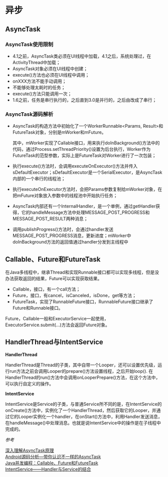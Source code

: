 
# 异步

## AsyncTask

### AsyncTask使用限制

- 4.1之前，AsyncTask类必须在UI线程中加载，4.1之后，系统处理过，在ActivityThread中加载；
- AsyncTask对象必须在UI线程中创建；
- execute()方法也必须在UI线程中调用；
- onXXX方法不能手动调用；
- 不能够处理太耗时的任务；
- execute()方法只能调用一次；
- 1.6之前，任务是串行执行的，之后直到3.0是并行的，之后由改成了串行；

### AsyncTask源码解析

- AsyncTask的构造方法中初始化了一个WorkerRunnable<Params, Result>和FutureTask<Task>对象，分别是mWorker和mFuture。

  其中，mWorker实现了Callable接口，用来执行doInBackground()方法中的代码，通过Process.setThreadPriority()设置为后台执行，Worker作为FutureTask的范型参数，实际上是FutureTask对Worker进行了一次包装；

- 执行execute()方法时，会调用executeOnExecutor()方法并传入sDefaultExecutor；sDefaultExecutor是一个SerialExecutor，是AsyncTask内部的一个串行的线程池；

- 执行executeOnExecutor方法时，会把Params参数复制给mWorker对象，在把mFuture对象放入参数中的线程池中开始执行任务；

- AsyncTask内部还有一个InternalHandler，是一个单例，通过getHandler获得，它的handleMessage方法中处理MESSAGE_POST_PROGRESS和MESSAGE_POST_RESULT两种消息；

- 调用publishProgress()方法时，会通过handler发送MESSAGE_POST_PROGRESS消息，更新进度；mWorker中doInBackground方法的返回值通过handler分发到主线程中


## Callable、Future和FutureTask

在Java多线程中，继承Thread和实现Runnable接口都可以实现多线程，但是没办法获取返回的结果，Future可以实现获取结果。

- Callable，接口，有一个call方法；
- Future<V>，接口，有cancel，isCanceled，isDone，get等方法；
- FutureTask<V>，实现了RunnableFuture接口，RunnableFuture接口继承了Future和Runnable接口。

Future，Callable一般和ExecutorService一起使用，ExecutorService.submit(...)方法会返回Future对象。




## HandlerThread与IntentService

**HandlerThread**

HandlerThread是Thread的子类，其中自带一个Looper，还可以设置优先级，运行run方法之前会调用Looper的prepare()方法设置线程，之后开始loop(). 在HandlerThread的run()方法中会调用onLooperPrepare()方法，在这个方法中，可以执行自定义的操作。

**IntentService**

IntentService是Service的子类，与普通Service所不同的是，在IntentService的onCreate()方法中，实例化了一个HandlerThread，然后获取它的Looper，并通过它的Looper实例化一个handler，在onStart()方法中，利用Handler发送消息，在handleMessage()中处理消息。也就是说IntentService中的操作是在子线程中完成的。

*参考*

[深入理解AsyncTask原理](http://www.cnblogs.com/absfree/p/5357678.html)  
[Android源码分析—带你认识不一样的AsyncTask](http://blog.csdn.net/singwhatiwanna/article/details/17596225)  
[Java并发编程：Callable、Future和FutureTask](http://www.cnblogs.com/dolphin0520/p/3949310.html)  
[ IntentService——Handler与Service的结合](http://blog.csdn.net/ljd2038/article/details/50922853)  
